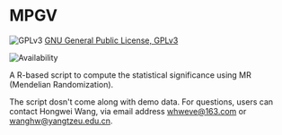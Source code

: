 # MPGV
![GPLv3](http://www.gnu.org/graphics/gplv3-88x31.png)
[GNU General Public License, GPLv3](http://www.gnu.org/copyleft/gpl.html)

![Availability](https://github.com/whweve/MPGV)


A R-based script to compute the statistical significance using MR (Mendelian Randomization).

The script dosn't come along with demo data. For questions, users can contact Hongwei Wang, via email address whweve@163.com or wanghw@yangtzeu.edu.cn.
 
